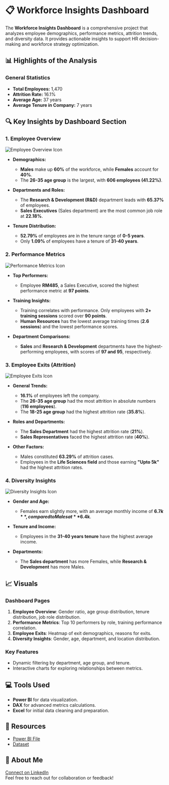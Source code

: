 # 📋 Workforce Insights Dashboard  
The **Workforce Insights Dashboard** is a comprehensive project that analyzes employee demographics, performance metrics, attrition trends, and diversity data. It provides actionable insights to support HR decision-making and workforce strategy optimization.  

## 📊 Highlights of the Analysis  

### General Statistics  
- **Total Employees:** 1,470  
- **Attrition Rate:** 16.1%  
- **Average Age:** 37 years  
- **Average Tenure in Company:** 7 years  

## 🔍 Key Insights by Dashboard Section  

### 1. **Employee Overview**  
![Employee Overview Icon](https://imgur.com/77SJ6Ci.png)  

- **Demographics:**  
  - **Males** make up **60%** of the workforce, while **Females** account for **40%**.  
  - The **26-35 age group** is the largest, with **606 employees (41.22%)**.  

- **Departments and Roles:**  
  - The **Research & Development (R&D)** department leads with **65.37%** of employees.  
  - **Sales Executives** (Sales department) are the most common job role at **22.18%**.  

- **Tenure Distribution:**  
  - **52.79%** of employees are in the tenure range of **0-5 years**.  
  - Only **1.09%** of employees have a tenure of **31-40 years**.  

### 2. **Performance Metrics**  
![Performance Metrics Icon](https://imgur.com/UVL3HGN.png)  

- **Top Performers:**  
  - Employee **RM485**, a Sales Executive, scored the highest performance metric at **97 points**.  

- **Training Insights:**  
  - Training correlates with performance. Only employees with **2+ training sessions** scored over **90 points**.  
  - **Human Resources** has the lowest average training times (**2.6 sessions**) and the lowest performance scores.  

- **Department Comparisons:**  
  - **Sales** and **Research & Development** departments have the highest-performing employees, with scores of **97 and 95**, respectively.

### 3. **Employee Exits (Attrition)**  
![Employee Exits Icon](https://imgur.com/4AuKuv1.png)  

- **General Trends:**  
  - **16.1%** of employees left the company.  
  - The **26-35 age group** had the most attrition in absolute numbers (**116 employees**).  
  - The **18-25 age group** had the highest attrition rate (**35.8%**).  

- **Roles and Departments:**  
  - The **Sales Department** had the highest attrition rate (**21%**).  
  - **Sales Representatives** faced the highest attrition rate (**40%**).  

- **Other Factors:**  
  - Males constituted **63.29%** of attrition cases.  
  - Employees in the **Life Sciences field** and those earning **"Upto 5k"** had the highest attrition rates.  

### 4. **Diversity Insights**  
![Diversity Insights Icon](https://imgur.com/JbKznY1.png)  

- **Gender and Age:**  
  - Females earn slightly more, with an average monthly income of **$6.7k**, compared to Males at **$6.4k**.  

- **Tenure and Income:**  
  - Employees in the **31-40 years tenure** have the highest average income.  

- **Departments:**  
  - The **Sales department** has more Females, while **Research & Development** has more Males.  

## 📈 Visuals  

### Dashboard Pages  
1. **Employee Overview**: Gender ratio, age group distribution, tenure distribution, job role distribution.  
2. **Performance Metrics**: Top 10 performers by role, training performance correlation.  
3. **Employee Exits**: Heatmap of exit demographics, reasons for exits.  
4. **Diversity Insights**: Gender, age, department, and location distribution.  

### Key Features  
- Dynamic filtering by department, age group, and tenure.  
- Interactive charts for exploring relationships between metrics.  

## 💻 Tools Used  
- **Power BI** for data visualization.  
- **DAX** for advanced metrics calculations.  
- **Excel** for initial data cleaning and preparation.  

## 📎 Resources  
- [Power BI File](https://github.com/michaelomi/Workforce-Insights/blob/main/Workforce%20Insights%20Dashboard.pbix)  
- [Dataset](https://github.com/michaelomi/Workforce-Insights/blob/main/HR_Analytics.xlsx)

## 🌟 About Me  
[Connect on LinkedIn](https://www.linkedin.com/in/michaelomi/)  
Feel free to reach out for collaboration or feedback!
